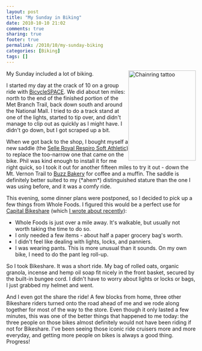 ```yaml
---
layout: post
title: "My Sunday in Biking"
date: 2010-10-10 21:02
comments: true
sharing: true
footer: true
permalink: /2010/10/my-sunday-biking
categories: [Biking]
tags: []
---
```

<p><a href="http://www.flickr.com/photos/brockli/5068014087/" title="Chainring tattoo by brockli, on Flickr"><img alt="Chainring tattoo" class="padded" src="http://farm5.static.flickr.com/4113/5068014087_fce252d41d_m.jpg" style="float: right; width: 179px; height: 240px; "></a></p><p>My Sunday included a lot of biking.</p><p>I started my day at the crack of 10 on a group ride with <a href="http://www.facebook.com/BicycleSPACE">BicycleSPACE</a>. We did about ten miles: north to the end of the finished portion of the Met Branch Trail, back down south and around the National Mall. I tried to do a track stand at one of the lights, started to tip over, and didn't manage to clip out as quickly as I might have. I didn't go down, but I got scraped up a bit.</p><p>When we got back to the shop, I bought myself a new saddle (the <a href="http://www.selleroyal.com/Saddle_Detail.aspx?c=5130HRT">Selle Royal Respiro Soft Athletic</a>) to replace the too-narrow one that came on the bike. Phil was kind enough to install it for me right quick, so I took it out for another fifteen miles to try it out - down the Mt. Vernon Trail to <a href="http://www.buzzonslaters.com/">Buzz Bakery</a>&nbsp;for coffee and a muffin. The saddle is definitely better suited to my (*ahem*) distinguished stature than the one I was using before, and it was a comfy ride.</p><p>This evening, some dinner plans were postponed, so I decided to pick up a few things from Whole Foods. I figured this would be a perfect use for <a href="http://www.capitalbikeshare.com/">Capital Bikeshare</a>&nbsp;(which <a href="http://www.brockboland.com/2010/09/capital-bikeshare">I wrote about recently</a>):</p><ul><li>Whole Foods is just over a mile away. It's walkable, but usually not worth taking the time to do so.</li><li>I only needed a few items - about half a paper grocery bag's worth.</li><li>I didn't feel like dealing with lights, locks, and panniers.</li><li>I was wearing pants. This is more unusual than it sounds. On my own bike, I need to do the pant leg roll-up.</li></ul><p>So I took Bikeshare. It was a short ride. My bag of rolled oats, organic granola, incense and hemp oil soap fit nicely in the front basket, secured by the built-in bungee cord. I didn't have to worry about lights or locks or bags, I just grabbed my helmet and went.</p><p>And I even got the share the ride! A few blocks from home, three other Bikeshare riders turned onto the road ahead of me and we rode along together for most of the way to the store. Even though it only lasted a few minutes, this was one of the better things that happened to me today: the three people on those bikes almost definitely would not have been riding if not for Bikeshare. I've been seeing those iconic ride cruisers more and more everyday, and getting more people on bikes is always a good thing. Progress!</p>